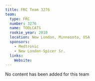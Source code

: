 ```yaml
---
title: FRC Team 3276
team:
  type: FRC
  number: 3276
  name: TOOLCATS
  rookie_year: 2010
  location: New London, Minnesota, USA
  sponsors:
    - Medtronic
    - New London-Spicer Sr.
  links:
    Website: 
---
```

No content has been added for this team